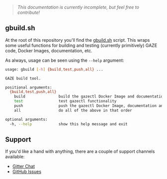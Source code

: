 > _This documentation is currently incomplete, but feel free to contribute!_

## gbuild.sh
At the root of this repository you'll find the [gbuild.sh](https://github.com/monokal/GAZE/blob/master/gbuild.sh) script. This wraps some useful functions for building and testing (currently primitively) GAZE code, Docker Images, documentation, etc.

As always, usage can be seen using the `--help` argument:
```bash
usage: gbuild [-h] {build,test,push,all} ...

GAZE build tool.

positional arguments:
  {build,test,push,all}
    build               build the gazectl Docker Image and documentation
    test                test gazectl functionality
    push                push the gazectl Docker Image, documentation and code
    all                 do all of the above in that order

optional arguments:
  -h, --help            show this help message and exit
```

## Support
If you'd like a hand with anything, there are a couple of support channels available:
* [Gitter Chat](https://gitter.im/gaze-tomc/)
* [GitHub Issues](https://github.com/monokal/GAZE/issues)
